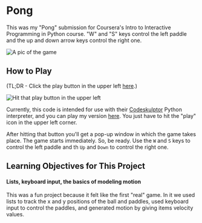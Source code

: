 # Pong

This was my "Pong" submission for Coursera's Intro to Interactive Programming in Python course. "W" and "S" keys control the left paddle and the up and down arrow keys control the right one.

![A pic of the game](https://raw.githubusercontent.com/znalbert/rice_university_coursera_iipp/master/04_pong/pong.png)

## How to Play

(TL;DR - Click the play button in the upper left [here](http://www.codeskulptor.org/#user40_5xrrUhDm5H_0.py).)

![Hit that play button in the upper left](https://raw.githubusercontent.com/znalbert/rice_university_coursera_iipp/master/01_rock_paper_scissors_lizard_spock/rpsls-play-button.png)

Currently, this code is intended for use with their [Codeskulptor](http://www.codeskulptor.org/) Python interpreter, and you can play my version [here](http://www.codeskulptor.org/#user40_5xrrUhDm5H_0.py). You just have to hit the "play" icon in the upper left corner.

After hitting that button you'll get a pop-up window in which the game takes place. The game starts immediately. So, be ready. Use the `W` and `S` keys to control the left paddle and th `Up` and `Down` to control the right one.

## Learning Objectives for This Project

#### Lists, keyboard input, the basics of modeling motion

This was a fun project because it felt like the first "real" game. In it we used lists to track the x and y positions of the ball and paddles, used keyboard input to control the paddles, and generated motion by giving items velocity values.
